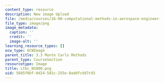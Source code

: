 ```yaml
---
content_type: resource
description: New image Upload
file: /media/courses/16-90-computational-methods-in-aerospace-engineering-spring-2014/5685f0bf0d24581c255e0addfcdd7c93_Ltbc_N1000.png
file_type: image/png
image_metadata:
  caption: ''
  credit: ''
  image-alt: ''
learning_resource_types: []
ocw_type: OCWImage
parent_title: 3.3 Monte Carlo Methods
parent_type: CourseSection
resourcetype: Image
title: Ltbc_N1000.png
uid: 5685f0bf-0d24-581c-255e-0addfcdd7c93
---
```

